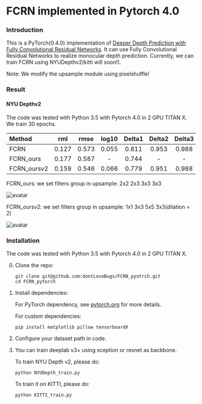 # FCRN implemented in Pytorch 4.0


### Introduction
This is a PyTorch(0.4.0) implementation of [Deeper Depth Prediction with Fully Convolutional Residual Networks](http://ieeexplore.ieee.org/document/7785097/). It
can use Fully Convolutional Residual Networks to realize monocular depth prediction. Currently, we can train FCRN
using NYUDepthv2(kitti will soon!).

Note: We modify the upsample module using pixelshuffle!

### Result

#### NYU Depthv2

The code was tested with Python 3.5 with Pytorch 4.0 in 2 GPU TITAN X.  We train 30 epochs.

 Method |   rml  | rmse  | log10 | Delta1 | Delta2 | Delta3 
 :-------| :------: | :------: | :------: | :------: | :------: | :------: 
 FCRN   | 0.127  | 0.573 | 0.055 | 0.811 | 0.953 | 0.988
 FCRN_ours  | 0.177 | 0.587 | - | 0.744 | - | -
 FCRN_oursv2 | 0.159 | 0.546 | 0.066 | 0.779 | 0.951 | 0.988
 
 FCRN_ours: we set filters group in upsample: 2x2 2x3 3x3 3x3
 
 ![avatar](https://lh3.googleusercontent.com/MeWDCgAeZQnay6zBR5TWAWG0dbIe-bduhdfpRbwrj-j9yQ3JShm9RZBzLwhfowhDOLcVwlHIprMnSDIlLQxhEjXL9_UMFXTgCITM7GzRpx7rySoF91md4Z7qvsYWJg-jdmJclSIcK5DH0pHvP0w2Q_xVXdnjHe-R5kchbKWEPSAiW1V0vK02oRZwO9nNGRYU64lyltEQcoFFZJtxRU5qAJ_Mk725oE0Jhd69namBkRrDrn0W35Gc4q4jAWf2SoYpFWvRGH_tttlvpy8o3AI8BMZqIZnDV9cWknxR7iLpcU8AQ-Ean4ekxZeQ5sR-DuWj27jQZDvZlNl_HOjIQG4-ZKvs_R_FuwseA_L6ZEtrO0vBgG_HfWANwBlQIAmbkJxq2hsWW7fxS0x6IYAzrZqKIRtzdftt3HwG6CD9PF3VWaE4G8T8-VEB-zfkoZEw4VghOhNLSYnDEVzUllGf1iJAbljbdrzi4iKGfnHrLe8xgp7uyMlqk2MzHA25zB425cL2q_9wqA0tpDT8AAWDRjzDBKUEeIzx719Qx3e7wYYoKoX3wl3U-tj6yV5V1nfrZtbXKVE9snwqQMxyeMLAhSgral5pWGE-0oElAij3YoAuLM4OiWRE03KjLyjCH3rr1yUnOl3GGte7azcSXnuCvO3E2HA=w405-h809-no)
 
 FCRN_oursv2: we set filters group in upsample: 1x1 3x3 5x5 3x3(dilation = 2)
 
 ![avatar](https://lh3.googleusercontent.com/1TYkjPPdh4_Gelnja1hD9n5HPXr8bmuYqQRYNy9ePzSCe2P0h3_zxyVvMAhWvKKCUJktbHE63P0ELuVMLk7L1BWV8X2M0hhGN5uBN38BiLBISKecrKyozjEjeccsYn63pU7b9ie3EiT1YLiCrNSD5JU6kPMwEixz4Dg7bNDXi43tubFD5G-RbRLaW16MGU9Wmn0bzF2UEhcND_rkKH_oNhehcQOM437cLjnL_BislzeTHb69DJtVUI3vaNCZt6ORLP-vbvilSN2TAhQsW-efBqy3IcDipUOIDR_ErUpfla95T1ZWKSZCpGZ-WBd8t1pMhfXaXEbv1k0vt3PBuxl1Hhf5-rhbF1fQzXCSpboUXAN8WnGBLKQLdEk2C2DYIbNJ69Z0xCdQ1GcYtJCkGFe2YPSM1ekc-d4R9pylf6ydb42fSYvRXhamKUXP0E1Si77hvAnIG5pEjBiYcG5fPXx3HV07LnLQSSs_BOG_sEpLe0S9F2F07yX_QohiAXSMRzySkm5DXOaumaiziptyPSG9ncc7Zv443_8_8ukQtKxSczZEBRZkYR7MiOknr2doTfobvHEzvocgkV0WMFTbt_4vU3H3tKPh8ivnmLN5Hg0oyY6bnUokCV4bF9E-2BEHJ52lT3UsJbcXmU_4JzoBniBA2J8=w633-h1264-no)

### Installation
The code was tested with Python 3.5 with Pytorch 4.0 in 2 GPU TITAN X. 

0. Clone the repo:
    ```Shell
    git clone git@github.com:dontLoveBugs/FCRN_pyotrch.git
    cd FCRN_pytorch
    ```

1. Install dependencies:

    For PyTorch dependency, see [pytorch.org](https://pytorch.org/) for more details.

    For custom dependencies:
    ```Shell
    pip install matplotlib pillow tensorboardX
    ```

2. Configure your dataset path in code.

3. You can train deeplab v3+ using xception or resnet as backbone.

    To train NYU Depth v2, please do:
    ```Shell
    python NYUDepth_train.py
    ```

    To train it on KITTI, please do:
    ```Shell
    python KITTI_train.py
    ```




